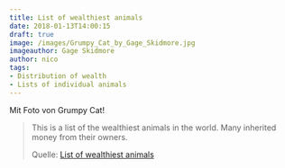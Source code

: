 ```yaml
---
title: List of wealthiest animals
date: 2018-01-13T14:00:15
draft: true
image: /images/Grumpy_Cat_by_Gage_Skidmore.jpg
imageauthor: Gage Skidmore
author: nico
tags: 
- Distribution of wealth
- Lists of individual animals
---
```


Mit Foto von Grumpy Cat!

> This is a list of the wealthiest animals in the world. Many inherited money
> from their owners.
>
> Quelle: [List of wealthiest animals](https://en.wikipedia.org/wiki/List_of_wealthiest_animals)

